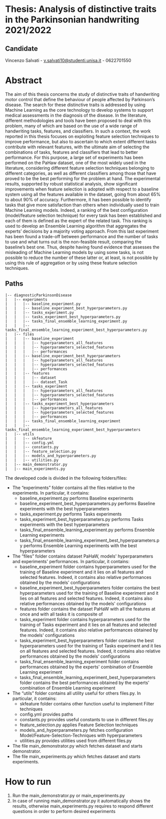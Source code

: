 # Thesis: Analysis of distinctive traits in the Parkinsonian handwriting 2021/2022

## Candidate

Vincenzo Salvati - v.salvati10@studenti.unisa.it - 0622701550

# Abstract

The aim of this thesis concerns the study of distinctive traits of handwriting motor control that define the behaviour of people affected by Parkinson’s disease. The search for these distinctive traits is addressed by using Machine Learning as the core technology to develop systems to support medical assessments in the diagnosis of the disease.
In the literature, different methodologies and tools have been proposed to deal with this problem, many of which are based on the use of a wide range of handwriting tasks, features, and classifiers. In such a context, the work reported in this thesis focuses on exploiting feature selection techniques to improve performance, but also to ascertain to which extent different tasks contribute with relevant features, with the ultimate aim of selecting the combinations of tasks, features and classifiers that lead to better performance. For this purpose, a large set of experiments has been performed on the PaHaw dataset, one of the most widely used in the literature, considering different feature selection techniques belonging to different categories, as well as different classifiers among those that have proved to be the best performing for the problem at hand. 
The experimental results, supported by robust statistical analysis, show significant improvements when feature selection is adopted with respect to a baseline system using all the features available in the dataset, going from about 65% to about 90% of accuracy. Furthermore, it has been possible to identify tasks that give more satisfaction than others when individually used to train Machine Learning models. Indeed, a ranking of the best configuration (model/feature selection technique) for every task has been established and each of them is defined as the expert of the related task. This ranking is used to develop an Ensemble Learning algorithm that aggregates the experts’ decisions by a majority voting approach. From this last experiment has been found a trade-off between performance and the number of tasks to use and what turns out is the non-feasible result, comparing the baseline’s best one. Thus, despite having found evidence that assesses the misleading of Machine Learning models by using some tasks, is not possible to reduce the number of these latter or, at least, is not possible by using this rule of aggregation or by using these feature selection techniques.

## Paths

```.
|-- diagnosticParkinsonDisease
|   |-- experiments
|   |   |-- baseline_experiment.py
|   |   |-- baseline_experiment_best_hyperparameters.py
|   |   |-- tasks_experiment.py
|   |   |-- tasks_experiment_best_hyperparameters.py
|   |   |-- tasks_final_ensemble_learning_experiment.py
|   |   |-- tasks_final_ensemble_learning_experiment_best_hyperparameters.py
|   |-- files
|   |   |-- baseline_experiment
|   |   |   |-- hyperparameters_all_features
|   |   |   |-- hyperparameters_selected_features
|   |   |   |-- performances
|   |   |-- baseline_experiment_best_hyperparameters
|   |   |   |-- hyperparameters_all_features
|   |   |   |-- hyperparameters_selected_features
|   |   |   |-- performances
|   |   |-- features
|   |   |   |-- dataset
|   |   |   |-- dataset_Task
|   |   |-- tasks_experiment
|   |   |   |-- hyperparameters_all_features
|   |   |   |-- hyperparameters_selected_features
|   |   |   |-- performances
|   |   |-- tasks_experiment_best_hyperparameters
|   |   |   |-- hyperparameters_all_features
|   |   |   |-- hyperparameters_selected_features
|   |   |   |-- performances
|   |   |-- tasks_final_ensemble_learning_experiment
|   |   |-- tasks_final_ensemble_learning_experiment_best_hyperparameters
|   |-- utils
|   |   |-- skfeature
|   |   |-- config.yml
|   |   |-- constants.py
|   |   |-- feature_selection.py
|   |   |-- models_and_hyperparameters.py
|   |   |-- utilities.py
|   |-- main_demonstrator.py
|   |-- main_experiments.py
```

The developed code is divided in the following folders/files:

- The “experiments” folder contains all the files relative to the experiments. In particular, it contains:
    - baseline_experiment.py performs Baseline experiments
    - baseline_experiment_best_hyperparameters.py performs Baseline experiments with the best hyperparameters
    - tasks_experiment.py performs Tasks experiments
    - tasks_experiment_best_hyperparameters.py performs Tasks experiments with the best hyperparameters
    - tasks_final_ensemble_learning_experiment.py performs Ensemble Learning experiments
    - tasks_final_ensemble_learning_experiment_best_hyperparameters.py performs Ensemble Learning experiments with the
      best hyperparameters
- The “files” folder contains dataset PaHaW, models' hyperparameters and experiments' performances. In particular, it
  contains:
    - baseline_experiment folder contains hyperparameters used for the training of Baseline experiment and it lies on
      all features and selected features. Indeed, it contains also relative performances obtained by the models'
      configurations
    - baseline_experiment_best_hyperparameters folder contains the best hyperparameters used for the training of
      Baseline experiment and it lies on all features and selected features. Indeed, it contains also relative
      performances obtained by the models' configurations
    - features folder contains the dataset PaHaW with all the features at once and with all tasks it is composite of
    - tasks_experiment folder contains hyperparameters used for the training of Tasks experiment and it lies on all
      features and selected features. Indeed, it contains also relative performances obtained by the models'
      configurations
    - tasks_experiment_best_hyperparameters folder contains the best hyperparameters used for the training of Tasks
      experiment and it lies on all features and selected features. Indeed, it contains also relative performances
      obtained by the models' configurations
    - tasks_final_ensemble_learning_experiment folder contains performances obtained by the experts' combination of
      Ensemble Learning experiment
    - tasks_final_ensemble_learning_experiment_best_hyperparameters folder contains the best performances obtained by
      the experts' combination of Ensemble Learning experiment
- The “utils” folder contains all utility useful for others files.py. In particular, it contains:
    - skfeature folder contains other function useful to implement Filter techniques
    - config.yml provides paths
    - constants.py provides useful constants to use in different files.py
    - feature_selection.py applies Feature Selection techniques
    - models_and_hyperparameters.py fetches configuration Model/Feature-Selection-Techniques with hyperparameters
    - utilities.py provides utilities used from different files.py
- The file main_demonstrator.py which fetches dataset and starts demonstrator.
- The file main_experiments.py which fetches dataset and starts experiments.

# How to run

1. Run the main_demonstrator.py or main_experiments.py
2. In case of running main_demonstrator.py it automatically shows the results, otherwise main_experiments.py requires to
   respond different questions in order to perform desired experiments
